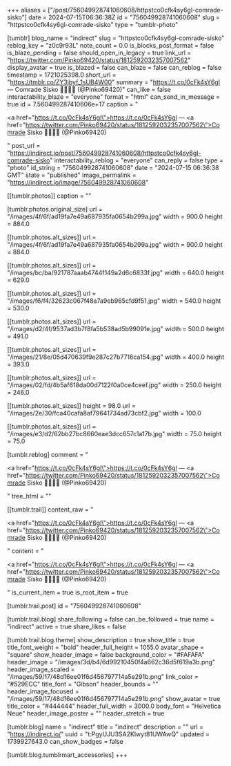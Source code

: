 +++
aliases = ["/post/756049928741060608/httpstco0cfk4sy6gl-comrade-sisko"]
date = 2024-07-15T06:36:38Z
id = "756049928741060608"
slug = "httpstco0cfk4sy6gl-comrade-sisko"
type = "tumblr-photo"

[tumblr]
blog_name = "indirect"
slug = "httpstco0cfk4sy6gl-comrade-sisko"
reblog_key = "z0c9r93L"
note_count = 0.0
is_blocks_post_format = false
is_blaze_pending = false
should_open_in_legacy = true
link_url = "https://twitter.com/Pinko69420/status/1812592032357007562"
display_avatar = true
is_blazed = false
can_blaze = false
can_reblog = false
timestamp = 1721025398.0
short_url = "https://tmblr.co/ZY3jbyf_1sUB4W00"
summary = "https://t.co/0cFk4sY6gl — Comrade Sisko 🖖🏾✊🏿 (@Pinko69420)"
can_like = false
interactability_blaze = "everyone"
format = "html"
can_send_in_message = true
id = 7.560499287410606e+17
caption = "<p><a href=\"https://t.co/0cFk4sY6gl\">https://t.co/0cFk4sY6gl</a> — <a href=\"https://twitter.com/Pinko69420/status/1812592032357007562\">Comrade Sisko 🖖🏾✊🏿 (@Pinko69420)</a></p>"
post_url = "https://indirect.io/post/756049928741060608/httpstco0cfk4sy6gl-comrade-sisko"
interactability_reblog = "everyone"
can_reply = false
type = "photo"
id_string = "756049928741060608"
date = "2024-07-15 06:36:38 GMT"
state = "published"
image_permalink = "https://indirect.io/image/756049928741060608"

[[tumblr.photos]]
caption = ""

[tumblr.photos.original_size]
url = "/images/4f/6f/ad19fa7e49a687935fa0654b299a.jpg"
width = 900.0
height = 884.0

[[tumblr.photos.alt_sizes]]
url = "/images/4f/6f/ad19fa7e49a687935fa0654b299a.jpg"
width = 900.0
height = 884.0

[[tumblr.photos.alt_sizes]]
url = "/images/bc/ba/921787aaab4744f149a2d6c6833f.jpg"
width = 640.0
height = 629.0

[[tumblr.photos.alt_sizes]]
url = "/images/f6/f4/32623c067f48a7a9eb965cfd9f51.jpg"
width = 540.0
height = 530.0

[[tumblr.photos.alt_sizes]]
url = "/images/d2/4f/9537ad3b7f8fa5b538ad5b99091e.jpg"
width = 500.0
height = 491.0

[[tumblr.photos.alt_sizes]]
url = "/images/21/8e/05d470639f9e287c27b7716ca154.jpg"
width = 400.0
height = 393.0

[[tumblr.photos.alt_sizes]]
url = "/images/02/fd/4b5af618da00d7122f0a0ce4ceef.jpg"
width = 250.0
height = 246.0

[[tumblr.photos.alt_sizes]]
height = 98.0
url = "/images/2e/30/fca40cafa8af79641734ad73cbf2.jpg"
width = 100.0

[[tumblr.photos.alt_sizes]]
url = "/images/e3/d2/62bb27bc8660eae3dcc657c1a17b.jpg"
width = 75.0
height = 75.0

[tumblr.reblog]
comment = "<p><a href=\"https://t.co/0cFk4sY6gl\">https://t.co/0cFk4sY6gl</a> — <a href=\"https://twitter.com/Pinko69420/status/1812592032357007562\">Comrade Sisko 🖖🏾✊🏿 (@Pinko69420)</a></p>"
tree_html = ""

[[tumblr.trail]]
content_raw = "<p><a href=\"https://t.co/0cFk4sY6gl\">https://t.co/0cFk4sY6gl</a> — <a href=\"https://twitter.com/Pinko69420/status/1812592032357007562\">Comrade Sisko 🖖🏾✊🏿 (@Pinko69420)</a></p>"
content = "<p><a href=\"https://t.co/0cFk4sY6gl\">https://t.co/0cFk4sY6gl</a> &mdash; <a href=\"https://twitter.com/Pinko69420/status/1812592032357007562\">Comrade Sisko &#128406;&#127998;&#9994;&#127999; (@Pinko69420)</a></p>"
is_current_item = true
is_root_item = true

[tumblr.trail.post]
id = "756049928741060608"

[tumblr.trail.blog]
share_following = false
can_be_followed = true
name = "indirect"
active = true
share_likes = false

[tumblr.trail.blog.theme]
show_description = true
show_title = true
title_font_weight = "bold"
header_full_height = 1055.0
avatar_shape = "square"
show_header_image = false
background_color = "#FAFAFA"
header_image = "/images/3d/b4/6d99210450f4a662c36d5f619a3b.png"
header_image_scaled = "/images/59/17/48d16ee01f6d456797714a5e291b.png"
link_color = "#529ECC"
title_font = "Gibson"
header_bounds = ""
header_image_focused = "/images/59/17/48d16ee01f6d456797714a5e291b.png"
show_avatar = true
title_color = "#444444"
header_full_width = 3000.0
body_font = "Helvetica Neue"
header_image_poster = ""
header_stretch = true

[tumblr.blog]
name = "indirect"
title = "indirect"
description = ""
url = "https://indirect.io/"
uuid = "t:PgyUJU3SA2Klwyt81UWAwQ"
updated = 1739927643.0
can_show_badges = false

[tumblr.blog.tumblrmart_accessories]
+++
